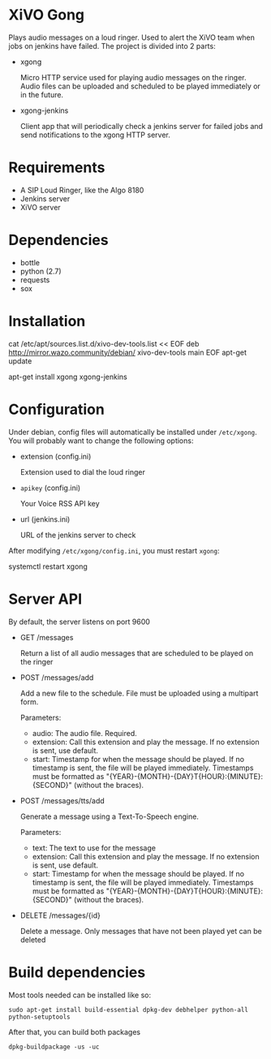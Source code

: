 XiVO Gong
=========

Plays audio messages on a loud ringer. Used to alert the XiVO team when jobs on
jenkins have failed. The project is divided into 2 parts:

 * xgong

    Micro HTTP service used for playing audio messages on the ringer. Audio
    files can be uploaded and scheduled to be played immediately or in the
    future.

 * xgong-jenkins

    Client app that will periodically check a jenkins server for failed jobs
    and send notifications to the xgong HTTP server.

Requirements
============

 * A SIP Loud Ringer, like the Algo 8180
 * Jenkins server
 * XiVO server

Dependencies
============

 * bottle
 * python (2.7)
 * requests
 * sox

Installation
===

   cat /etc/apt/sources.list.d/xivo-dev-tools.list << EOF
   deb http://mirror.wazo.community/debian/ xivo-dev-tools main
   EOF
   apt-get update

   apt-get install xgong xgong-jenkins

Configuration
=============

Under debian, config files will automatically be installed under `/etc/xgong`.
You will probably want to change the following options:

 * extension (config.ini)

    Extension used to dial the loud ringer

 * `apikey` (config.ini)

    Your Voice RSS API key

 * url (jenkins.ini)

    URL of the jenkins server to check

After modifying `/etc/xgong/config.ini`, you must restart `xgong`:

   systemctl restart xgong


Server API
==========

By default, the server listens on port 9600

 * GET /messages

    Return a list of all audio messages that are scheduled to be played on the ringer

 * POST /messages/add

    Add a new file to the schedule. File must be uploaded using a multipart form.

    Parameters:

    * audio: The audio file. Required.
    * extension: Call this extension and play the message. If no extension is sent, use default.
    * start: Timestamp for when the message should be played. If no timestamp
      is sent, the file will be played immediately. Timestamps must be formatted as
      "{YEAR}-{MONTH}-{DAY}T{HOUR}:{MINUTE}:{SECOND}" (without the braces).

 * POST /messages/tts/add

    Generate a message using a Text-To-Speech engine.

    Parameters:

    * text: The text to use for the message
    * extension: Call this extension and play the message. If no extension is sent, use default.
    * start: Timestamp for when the message should be played. If no timestamp
      is sent, the file will be played immediately. Timestamps must be formatted as
      "{YEAR}-{MONTH}-{DAY}T{HOUR}:{MINUTE}:{SECOND}" (without the braces).

 * DELETE /messages/{id}

    Delete a message. Only messages that have not been played yet can be deleted


Build dependencies
==================

Most tools needed can be installed like so:

    sudo apt-get install build-essential dpkg-dev debhelper python-all python-setuptools

After that, you can build both packages

    dpkg-buildpackage -us -uc

